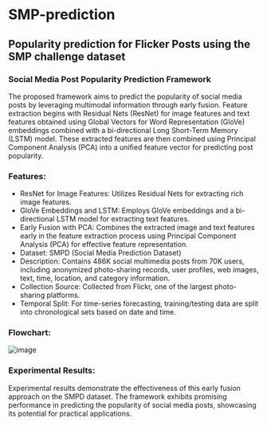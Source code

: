 # SMP-prediction
## Popularity prediction for Flicker Posts using the SMP challenge dataset
### Social Media Post Popularity Prediction Framework
The proposed framework aims to predict the popularity of social media posts by leveraging multimodal information through early fusion. Feature extraction begins with Residual Nets (ResNet) for image features and text features obtained using Global Vectors for Word Representation (GloVe) embeddings combined with a bi-directional Long Short-Term Memory (LSTM) model. These extracted features are then combined using Principal Component Analysis (PCA) into a unified feature vector for predicting post popularity.

### Features:
* ResNet for Image Features: Utilizes Residual Nets for extracting rich image features.
* GloVe Embeddings and LSTM: Employs GloVe embeddings and a bi-directional LSTM model for extracting text features.
* Early Fusion with PCA: Combines the extracted image and text features early in the feature extraction process using Principal Component Analysis (PCA) for effective feature representation.
* Dataset: SMPD (Social Media Prediction Dataset)
* Description: Contains 486K social multimedia posts from 70K users, including anonymized photo-sharing records, user profiles, web images, text, time, location, and category information.
* Collection Source: Collected from Flickr, one of the largest photo-sharing platforms.
* Temporal Split: For time-series forecasting, training/testing data are split into chronological sets based on date and time.
### Flowchart: 

![image](https://github.com/A5hw1nneg1/SMP-prediction/assets/96017158/dc7b114c-ae76-4094-9a06-454f4f911036)

### Experimental Results:
Experimental results demonstrate the effectiveness of this early fusion approach on the SMPD dataset. The framework exhibits promising performance in predicting the popularity of social media posts, showcasing its potential for practical applications.



